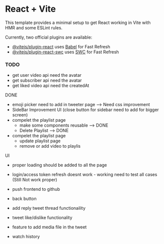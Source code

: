 # React + Vite

This template provides a minimal setup to get React working in Vite with HMR and some ESLint rules.

Currently, two official plugins are available:

- [@vitejs/plugin-react](https://github.com/vitejs/vite-plugin-react/blob/main/packages/plugin-react/README.md) uses [Babel](https://babeljs.io/) for Fast Refresh
- [@vitejs/plugin-react-swc](https://github.com/vitejs/vite-plugin-react-swc) uses [SWC](https://swc.rs/) for Fast Refresh

### **TODO**

- get user video api need the avatar
- get subscriber api need the avatar
- get liked video api need the createdAt

DONE
<!-- - Proper Page Routing through sidebar  -->
<!-- add 2 more APIs - get video like counts & get if video is liked by user -->
<!-- - Liked video is not showing proper for login user -->
<!-- - Sidebar access from all pages -->
- emoji picker need to add in tweeter page --> Need css improvement
- SideBar Improvement UI (close button for sidebar need to add for bigger screen)
- compelet the playlist page
    - make some components reusable --> DONE
    - Delete Playlist --> DONE
- compelet the playlist page
    - update playlist page
    - remove or add video to playlis

UI
- proper loading should be added to all the page
- login/access token refresh doesnt work - working need to test all cases (Still Not work proper)
- push frontend to github


- back button
- add reply tweet thread functionaility
- tweet like/dislike functionality

- feature to add media file in the tweet
- watch history
